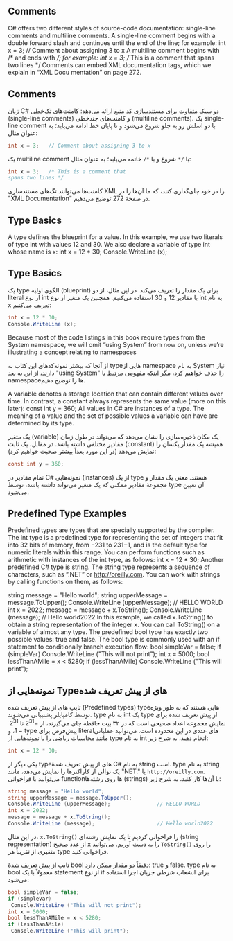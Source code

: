 ## Comments
 C# offers two different styles of source-code documentation: single-line comments
 and multiline comments. A single-line comment begins with a double forward slash
 and continues until the end of the line; for example:
 int x = 3;   // Comment about assigning 3 to x
 A multiline comment begins with /* and ends with */; for example:
 int x = 3;   /* This is a comment that
                spans two lines */
 Comments can embed XML documentation tags, which we explain in “XML Docu
mentation” on page 272.

## Comments

زبان C# دو سبک متفاوت برای مستندسازی کد منبع ارائه می‌دهد: کامنت‌های تک‌خطی (single-line comments) و کامنت‌های چندخطی (multiline comments). یک single-line comment با دو اسلش رو به جلو شروع می‌شود و تا پایان خط ادامه می‌یابد؛ به عنوان مثال:
```csharp
int x = 3;   // Comment about assigning 3 to x
```
یک multiline comment با `/*` شروع و با `*/` خاتمه می‌یابد؛ به عنوان مثال:

``` csharp
int x = 3;   /* This is a comment that
spans two lines */
```
کامنت‌ها می‌توانند تگ‌های مستندسازی XML را در خود جای‌گذاری کنند، که ما آن‌ها را در "XML Documentation" در صفحهٔ 272 توضیح می‌دهیم.


 ## Type Basics
 A type defines the blueprint for a value. In this example, we use two literals of type
 int with values 12 and 30. We also declare a variable of type int whose name is x:
 int x = 12 * 30;
 Console.WriteLine (x);


 ## Type Basics

یک type الگوی اولیه (blueprint) برای یک مقدار را تعریف می‌کند. در این مثال، از دو literal از نوع int با مقادیر 12 و 30 استفاده می‌کنیم. همچنین یک متغیر از نوع int به نام x تعریف می‌کنیم:
```csharp
int x = 12 * 30;
Console.WriteLine (x);
```

 Because most of the code listings in this book require types
 from the System namespace, we will omit “using System”
 from now on, unless we’re illustrating a concept relating to
 namespaces

 از آنجا که بیشتر نمونه‌کدهای این کتاب به type‌هایی از namespace به نام System نیاز دارند، از این به بعد "using System" را حذف خواهیم کرد، مگر اینکه مفهومی مرتبط با namespace‌ها را توضیح دهیم.

 A variable denotes a storage location that can contain different values over time. In
 contrast, a constant always represents the same value (more on this later):
 const int y = 360;
 All values in C# are instances of a type. The meaning of a value and the set of
 possible values a variable can have are determined by its type.

 یک متغیر (variable) یک مکان ذخیره‌سازی را نشان می‌دهد که می‌تواند در طول زمان مقادیر مختلفی داشته باشد. در مقابل، یک ثابت (constant) همیشه یک مقدار یکسان را نمایش می‌دهد (در این مورد بعداً بیشتر صحبت خواهیم کرد):
```csharp
const int y = 360;
```
تمام مقادیر در C# نمونه‌هایی (instances) از یک type هستند. معنی یک مقدار و مجموعهٔ مقادیر ممکنی که یک متغیر می‌تواند داشته باشد، توسط type آن تعیین می‌شود.


## Predefined Type Examples
 Predefined types are types that are specially supported by the compiler. The int
 type is a predefined type for representing the set of integers that fit into 32 bits of
 memory, from −231 to 231−1, and is the default type for numeric literals within this
 range. You can perform functions such as arithmetic with instances of the int type,
 as follows:
 int x = 12 * 30;
 Another predefined C# type is string. The string type represents a sequence of
 characters, such as “.NET” or http://oreilly.com. You can work with strings by calling
 functions on them, as follows:

 string message = "Hello world";
 string upperMessage = message.ToUpper();
 Console.WriteLine (upperMessage);               // HELLO WORLD
 int x = 2022;
 message = message + x.ToString();
 Console.WriteLine (message);                    // Hello world2022
 In this example, we called x.ToString() to obtain a string representation of the
 integer x. You can call ToString() on a variable of almost any type.
 The predefined bool type has exactly two possible values: true and false. The
 bool type is commonly used with an if statement to conditionally branch execution
 flow:
 bool simpleVar = false;
 if (simpleVar)
  Console.WriteLine ("This will not print");
 int x = 5000;
 bool lessThanAMile = x < 5280;
 if (lessThanAMile)
  Console.WriteLine ("This will print");

  ## نمونه‌هایی از Type‌های از پیش تعریف شده

تایپ های از پیش تعریف شده (Predefined types) type‌هایی هستند که به طور ویژه توسط کامپایلر پشتیبانی می‌شوند. type به نام int یک type از پیش تعریف شده برای نمایش مجموعه اعداد صحیحی است که در ۳۲ بیت حافظه جای می‌گیرند، از $-2^{31}$ تا $2^{31}-1$، و type پیش‌فرض برای literalهای عددی در این محدوده است. می‌توانید عملیاتی مانند محاسبات ریاضی را با نمونه‌هایی از type به نام int انجام دهید، به شرح زیر:
```csharp
int x = 12 * 30;
```
یکی دیگر از type‌های از پیش تعریف شدهٔ C# به نام string است. type به نام string یک توالی از کاراکترها را نمایش می‌دهد، مانند "NET." یا `http://oreilly.com`. می‌توانید با فراخوانی functionها روی رشته‌ها (strings) با آن‌ها کار کنید، به شرح زیر:

```csharp
string message = "Hello world";
string upperMessage = message.ToUpper();
Console.WriteLine (upperMessage);               // HELLO WORLD
int x = 2022;
message = message + x.ToString();
Console.WriteLine (message);                    // Hello world2022
```
در این مثال، `x.ToString()` را فراخوانی کردیم تا یک نمایش رشته‌ای (string representation) از عدد صحیح x را به دست آوریم. می‌توانید `ToString()` را روی متغیری از تقریباً هر type فراخوانی کنید.

تایپ از پیش تعریف شدهٔ bool دقیقاً دو مقدار ممکن دارد: true و false. type به نام bool معمولاً با یک statement از نوع if برای انشعاب شرطی جریان اجرا استفاده می‌شود:

```csharp
bool simpleVar = false;
if (simpleVar)
 Console.WriteLine ("This will not print");
int x = 5000;
bool lessThanAMile = x < 5280;
if (lessThanAMile)
 Console.WriteLine ("This will print");
```
